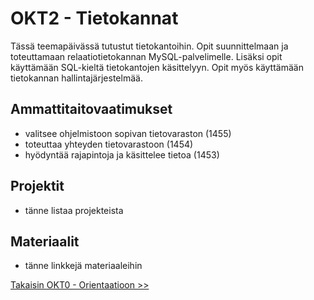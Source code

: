 # OKT2 - Tietokannat

Tässä teemapäivässä tutustut tietokantoihin. Opit suunnittelmaan ja toteuttamaan relaatiotietokannan MySQL-palvelimelle. Lisäksi opit käyttämään SQL-kieltä tietokantojen käsittelyyn. Opit myös käyttämään tietokannan hallintajärjestelmää.

## Ammattitaitovaatimukset
* valitsee ohjelmistoon sopivan tietovaraston (1455)
* toteuttaa yhteyden tietovarastoon (1454)
* hyödyntää rajapintoja ja käsittelee tietoa (1453)

## Projektit
- tänne listaa projekteista

## Materiaalit
- tänne linkkejä materiaaleihin


[Takaisin OKT0 - Orientaatioon >>](00-okt-orientaatio.md)
